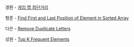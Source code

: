 경환 - [게임 맵 최단거리](https://school.programmers.co.kr/learn/courses/30/lessons/1844)

형준 - [Find First and Last Position of Element in Sorted Array](https://leetcode.com/problems/find-first-and-last-position-of-element-in-sorted-array/)

다은 - [Remove Duplicate Letters](https://leetcode.com/problems/remove-duplicate-letters/)

성원 - [Top K Frequent Elements](https://leetcode.com/problems/top-k-frequent-elements/)
